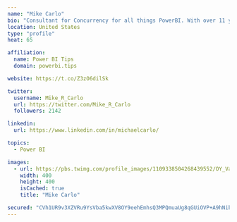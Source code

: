 ```yaml
---
name: "Mike Carlo"
bio: "Consultant for Concurrency for all things PowerBI. With over 11 years of data experience I'm making waves by deploying PowerBI into local Milwaukee Companies."
location: United States
type: "profile"
heat: 65

affiliation:
  name: Power BI Tips
  domain: powerbi.tips

website: https://t.co/Z3zO6dilSk

twitter:
  username: Mike_R_Carlo
  url: https://twitter.com/Mike_R_Carlo
  followers: 2142

linkedin:
  url: https://www.linkedin.com/in/michaelcarlo/

topics:
  - Power BI

images:
  - url: https://pbs.twimg.com/profile_images/1109338504268439552/OY_Va867_400x400.jpg
    width: 400
    height: 400
    isCached: true
    title: "Mike Carlo"

secured: "CVh1UR9v3XZVRu9YsVba5kwXV8OY9eehEmhsQ3MPQmuaUg8qGUiOVP+A9hNibnz+AdCLrTeg3/CBg5wsBJHblc5iB5kVl1d5m8SFnoA7RcI81Sfvo7pAhWrbM7f4jL/NLxkBUWZiDQZS3303TaWsO61L+b//Kovj5tCSUCxHHUVxY4c7TSBk9l5TS93DdKQ6t1DblvU+WTOK1VJJ49oIwKbJdUudP2rQTX/QK8WxZK2BAGxk9k82Lgy1owpa3qek3uF5MQs3yXifZzc+F3ZRP7VPB8mfu6yBT3ab+pYUZww+z1HFj1m+zB3FVx1JkElY78ZphpGdnHIQ8qqyC9lsam8w9s1xZ26linkshZHOhSfNCE6+bd3gsPYvZZEO5M5zJvQ4KeqU/Y8VkSbhkLI1cs7STiCtPM+4a++VaqgSJtA=;ZE3Yc9f4+Uuz+ojcBtT8cQ=="
---
```



